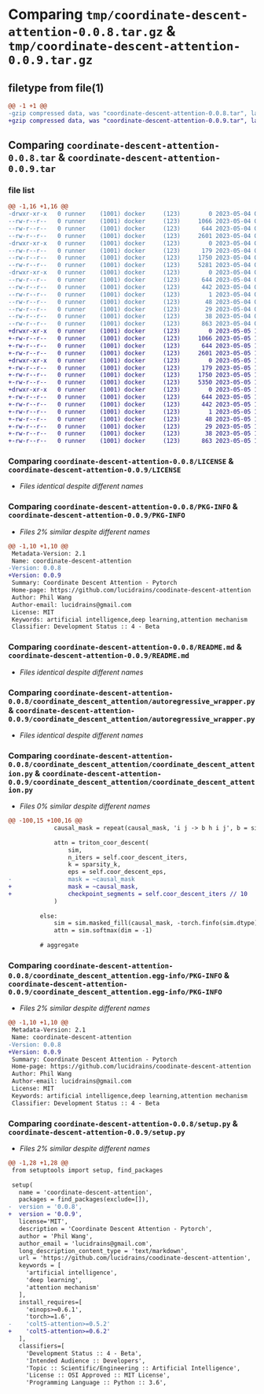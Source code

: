 # Comparing `tmp/coordinate-descent-attention-0.0.8.tar.gz` & `tmp/coordinate-descent-attention-0.0.9.tar.gz`

## filetype from file(1)

```diff
@@ -1 +1 @@
-gzip compressed data, was "coordinate-descent-attention-0.0.8.tar", last modified: Thu May  4 02:39:36 2023, max compression
+gzip compressed data, was "coordinate-descent-attention-0.0.9.tar", last modified: Fri May  5 19:01:34 2023, max compression
```

## Comparing `coordinate-descent-attention-0.0.8.tar` & `coordinate-descent-attention-0.0.9.tar`

### file list

```diff
@@ -1,16 +1,16 @@
-drwxr-xr-x   0 runner    (1001) docker     (123)        0 2023-05-04 02:39:36.315890 coordinate-descent-attention-0.0.8/
--rw-r--r--   0 runner    (1001) docker     (123)     1066 2023-05-04 02:39:20.000000 coordinate-descent-attention-0.0.8/LICENSE
--rw-r--r--   0 runner    (1001) docker     (123)      644 2023-05-04 02:39:36.315890 coordinate-descent-attention-0.0.8/PKG-INFO
--rw-r--r--   0 runner    (1001) docker     (123)     2601 2023-05-04 02:39:20.000000 coordinate-descent-attention-0.0.8/README.md
-drwxr-xr-x   0 runner    (1001) docker     (123)        0 2023-05-04 02:39:36.315890 coordinate-descent-attention-0.0.8/coordinate_descent_attention/
--rw-r--r--   0 runner    (1001) docker     (123)      179 2023-05-04 02:39:20.000000 coordinate-descent-attention-0.0.8/coordinate_descent_attention/__init__.py
--rw-r--r--   0 runner    (1001) docker     (123)     1750 2023-05-04 02:39:20.000000 coordinate-descent-attention-0.0.8/coordinate_descent_attention/autoregressive_wrapper.py
--rw-r--r--   0 runner    (1001) docker     (123)     5281 2023-05-04 02:39:20.000000 coordinate-descent-attention-0.0.8/coordinate_descent_attention/coordinate_descent_attention.py
-drwxr-xr-x   0 runner    (1001) docker     (123)        0 2023-05-04 02:39:36.315890 coordinate-descent-attention-0.0.8/coordinate_descent_attention.egg-info/
--rw-r--r--   0 runner    (1001) docker     (123)      644 2023-05-04 02:39:36.000000 coordinate-descent-attention-0.0.8/coordinate_descent_attention.egg-info/PKG-INFO
--rw-r--r--   0 runner    (1001) docker     (123)      442 2023-05-04 02:39:36.000000 coordinate-descent-attention-0.0.8/coordinate_descent_attention.egg-info/SOURCES.txt
--rw-r--r--   0 runner    (1001) docker     (123)        1 2023-05-04 02:39:36.000000 coordinate-descent-attention-0.0.8/coordinate_descent_attention.egg-info/dependency_links.txt
--rw-r--r--   0 runner    (1001) docker     (123)       48 2023-05-04 02:39:36.000000 coordinate-descent-attention-0.0.8/coordinate_descent_attention.egg-info/requires.txt
--rw-r--r--   0 runner    (1001) docker     (123)       29 2023-05-04 02:39:36.000000 coordinate-descent-attention-0.0.8/coordinate_descent_attention.egg-info/top_level.txt
--rw-r--r--   0 runner    (1001) docker     (123)       38 2023-05-04 02:39:36.315890 coordinate-descent-attention-0.0.8/setup.cfg
--rw-r--r--   0 runner    (1001) docker     (123)      863 2023-05-04 02:39:20.000000 coordinate-descent-attention-0.0.8/setup.py
+drwxr-xr-x   0 runner    (1001) docker     (123)        0 2023-05-05 19:01:34.524150 coordinate-descent-attention-0.0.9/
+-rw-r--r--   0 runner    (1001) docker     (123)     1066 2023-05-05 19:01:20.000000 coordinate-descent-attention-0.0.9/LICENSE
+-rw-r--r--   0 runner    (1001) docker     (123)      644 2023-05-05 19:01:34.524150 coordinate-descent-attention-0.0.9/PKG-INFO
+-rw-r--r--   0 runner    (1001) docker     (123)     2601 2023-05-05 19:01:20.000000 coordinate-descent-attention-0.0.9/README.md
+drwxr-xr-x   0 runner    (1001) docker     (123)        0 2023-05-05 19:01:34.524150 coordinate-descent-attention-0.0.9/coordinate_descent_attention/
+-rw-r--r--   0 runner    (1001) docker     (123)      179 2023-05-05 19:01:20.000000 coordinate-descent-attention-0.0.9/coordinate_descent_attention/__init__.py
+-rw-r--r--   0 runner    (1001) docker     (123)     1750 2023-05-05 19:01:20.000000 coordinate-descent-attention-0.0.9/coordinate_descent_attention/autoregressive_wrapper.py
+-rw-r--r--   0 runner    (1001) docker     (123)     5350 2023-05-05 19:01:20.000000 coordinate-descent-attention-0.0.9/coordinate_descent_attention/coordinate_descent_attention.py
+drwxr-xr-x   0 runner    (1001) docker     (123)        0 2023-05-05 19:01:34.524150 coordinate-descent-attention-0.0.9/coordinate_descent_attention.egg-info/
+-rw-r--r--   0 runner    (1001) docker     (123)      644 2023-05-05 19:01:34.000000 coordinate-descent-attention-0.0.9/coordinate_descent_attention.egg-info/PKG-INFO
+-rw-r--r--   0 runner    (1001) docker     (123)      442 2023-05-05 19:01:34.000000 coordinate-descent-attention-0.0.9/coordinate_descent_attention.egg-info/SOURCES.txt
+-rw-r--r--   0 runner    (1001) docker     (123)        1 2023-05-05 19:01:34.000000 coordinate-descent-attention-0.0.9/coordinate_descent_attention.egg-info/dependency_links.txt
+-rw-r--r--   0 runner    (1001) docker     (123)       48 2023-05-05 19:01:34.000000 coordinate-descent-attention-0.0.9/coordinate_descent_attention.egg-info/requires.txt
+-rw-r--r--   0 runner    (1001) docker     (123)       29 2023-05-05 19:01:34.000000 coordinate-descent-attention-0.0.9/coordinate_descent_attention.egg-info/top_level.txt
+-rw-r--r--   0 runner    (1001) docker     (123)       38 2023-05-05 19:01:34.524150 coordinate-descent-attention-0.0.9/setup.cfg
+-rw-r--r--   0 runner    (1001) docker     (123)      863 2023-05-05 19:01:20.000000 coordinate-descent-attention-0.0.9/setup.py
```

### Comparing `coordinate-descent-attention-0.0.8/LICENSE` & `coordinate-descent-attention-0.0.9/LICENSE`

 * *Files identical despite different names*

### Comparing `coordinate-descent-attention-0.0.8/PKG-INFO` & `coordinate-descent-attention-0.0.9/PKG-INFO`

 * *Files 2% similar despite different names*

```diff
@@ -1,10 +1,10 @@
 Metadata-Version: 2.1
 Name: coordinate-descent-attention
-Version: 0.0.8
+Version: 0.0.9
 Summary: Coordinate Descent Attention - Pytorch
 Home-page: https://github.com/lucidrains/coodinate-descent-attention
 Author: Phil Wang
 Author-email: lucidrains@gmail.com
 License: MIT
 Keywords: artificial intelligence,deep learning,attention mechanism
 Classifier: Development Status :: 4 - Beta
```

### Comparing `coordinate-descent-attention-0.0.8/README.md` & `coordinate-descent-attention-0.0.9/README.md`

 * *Files identical despite different names*

### Comparing `coordinate-descent-attention-0.0.8/coordinate_descent_attention/autoregressive_wrapper.py` & `coordinate-descent-attention-0.0.9/coordinate_descent_attention/autoregressive_wrapper.py`

 * *Files identical despite different names*

### Comparing `coordinate-descent-attention-0.0.8/coordinate_descent_attention/coordinate_descent_attention.py` & `coordinate-descent-attention-0.0.9/coordinate_descent_attention/coordinate_descent_attention.py`

 * *Files 0% similar despite different names*

```diff
@@ -100,15 +100,16 @@
             causal_mask = repeat(causal_mask, 'i j -> b h i j', b = sim.shape[0], h = sim.shape[1])
 
             attn = triton_coor_descent(
                 sim,
                 n_iters = self.coor_descent_iters,
                 k = sparsity_k,
                 eps = self.coor_descent_eps,
-                mask = ~causal_mask
+                mask = ~causal_mask,
+                checkpoint_segments = self.coor_descent_iters // 10
             )
 
         else:
             sim = sim.masked_fill(causal_mask, -torch.finfo(sim.dtype).max)
             attn = sim.softmax(dim = -1)
 
         # aggregate
```

### Comparing `coordinate-descent-attention-0.0.8/coordinate_descent_attention.egg-info/PKG-INFO` & `coordinate-descent-attention-0.0.9/coordinate_descent_attention.egg-info/PKG-INFO`

 * *Files 2% similar despite different names*

```diff
@@ -1,10 +1,10 @@
 Metadata-Version: 2.1
 Name: coordinate-descent-attention
-Version: 0.0.8
+Version: 0.0.9
 Summary: Coordinate Descent Attention - Pytorch
 Home-page: https://github.com/lucidrains/coodinate-descent-attention
 Author: Phil Wang
 Author-email: lucidrains@gmail.com
 License: MIT
 Keywords: artificial intelligence,deep learning,attention mechanism
 Classifier: Development Status :: 4 - Beta
```

### Comparing `coordinate-descent-attention-0.0.8/setup.py` & `coordinate-descent-attention-0.0.9/setup.py`

 * *Files 2% similar despite different names*

```diff
@@ -1,28 +1,28 @@
 from setuptools import setup, find_packages
 
 setup(
   name = 'coordinate-descent-attention',
   packages = find_packages(exclude=[]),
-  version = '0.0.8',
+  version = '0.0.9',
   license='MIT',
   description = 'Coordinate Descent Attention - Pytorch',
   author = 'Phil Wang',
   author_email = 'lucidrains@gmail.com',
   long_description_content_type = 'text/markdown',
   url = 'https://github.com/lucidrains/coodinate-descent-attention',
   keywords = [
     'artificial intelligence',
     'deep learning',
     'attention mechanism'
   ],
   install_requires=[
     'einops>=0.6.1',
     'torch>=1.6',
-    'colt5-attention>=0.5.2'
+    'colt5-attention>=0.6.2'
   ],
   classifiers=[
     'Development Status :: 4 - Beta',
     'Intended Audience :: Developers',
     'Topic :: Scientific/Engineering :: Artificial Intelligence',
     'License :: OSI Approved :: MIT License',
     'Programming Language :: Python :: 3.6',
```

